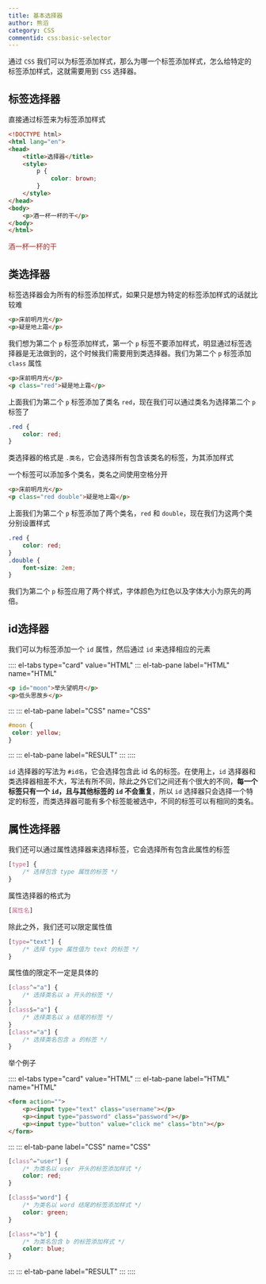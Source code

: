 ```yaml
---
title: 基本选择器
author: 熊滔
category: CSS
commentid: css:basic-selector
---
```


通过 `CSS` 我们可以为标签添加样式，那么为哪一个标签添加样式，怎么给特定的标签添加样式，这就需要用到 `CSS` 选择器。

## 标签选择器

直接通过标签来为标签添加样式

```html {6-8}
<!DOCTYPE html>
<html lang="en">
<head>
    <title>选择器</title>
    <style>
        p {
            color: brown;
        }
    </style>
</head>
<body>
    <p>酒一杯一杯的干</p>
</body>
</html>
```

<DisplayBox>
<style scoped>
    .tag_p {
    	color: brown;
    }
</style>
<p class="tag_p">酒一杯一杯的干</p>
</DisplayBox>

## 类选择器

标签选择器会为所有的标签添加样式，如果只是想为特定的标签添加样式的话就比较难

```html
<p>床前明月光</p>
<p>疑是地上霜</p>
```

我们想为第二个 `p` 标签添加样式，第一个 `p` 标签不要添加样式，明显通过标签选择器是无法做到的，这个时候我们需要用到类选择器。我们为第二个 `p` 标签添加 `class` 属性

```html
<p>床前明月光</p>
<p class="red">疑是地上霜</p>
```

上面我们为第二个 `p` 标签添加了类名 `red`，现在我们可以通过类名为选择第二个 `p` 标签了

```css
.red {
    color: red;
}
```

类选择器的格式是 `.类名`，它会选择所有包含该类名的标签，为其添加样式

<DisplayBox>
<CSS-Demo-01></CSS-Demo-01>
</DisplayBox>

一个标签可以添加多个类名，类名之间使用空格分开

```html
<p>床前明月光</p>
<p class="red double">疑是地上霜</p>
```

上面我们为第二个 `p` 标签添加了两个类名，`red` 和 `double`，现在我们为这两个类分别设置样式

```css
.red {
    color: red;
}
.double {
    font-size: 2em;
}
```

<DisplayBox>
<CSS-Demo-02 />
</DisplayBox>

我们为第二个 `p` 标签应用了两个样式，字体颜色为红色以及字体大小为原先的两倍。

## id选择器

我们可以为标签添加一个 `id` 属性，然后通过 `id` 来选择相应的元素

:::: el-tabs type="card" value="HTML"
::: el-tab-pane label="HTML" name="HTML"
```html
<p id="moon">举头望明月</p>
<p>低头思故乡</p>
```
:::
::: el-tab-pane label="CSS" name="CSS"
```css
#moon {
 color: yellow;
}
```
:::
::: el-tab-pane label="RESULT"
<DisplayBox>
<CSS-Demo-03 />
</DisplayBox>
:::
::::

`id` 选择器的写法为 `#id名`，它会选择包含此 id 名的标签。在使用上，`id` 选择器和类选择器相差不大，写法有所不同，除此之外它们之间还有个很大的不同，**每一个标签只有一个 `id`，且与其他标签的 `id` 不会重复**，所以 `id` 选择器只会选择一个特定的标签，而类选择器可能有多个标签能被选中，不同的标签可以有相同的类名。

## 属性选择器

我们还可以通过属性选择器来选择标签，它会选择所有包含此属性的标签

```css
[type] {
    /* 选择包含 type 属性的标签 */
}
```

属性选择器的格式为

```css
[属性名]
```

除此之外，我们还可以限定属性值

```css
[type="text"] {
    /* 选择 type 属性值为 text 的标签 */
}
```

属性值的限定不一定是具体的

```css
[class^="a"] {
    /* 选择类名以 a 开头的标签 */
}
[class$="a"] {
    /* 选择类名以 a 结尾的标签 */
}
[class*="a"] {
    /* 选择类名包含 a 的标签 */
}
```

举个例子

:::: el-tabs type="card" value="HTML"
::: el-tab-pane label="HTML" name="HTML"
```html
<form action="">
    <p><input type="text" class="username"></p>
    <p><input type="password" class="password"></p>
    <p><input type="button" value="click me" class="btn"></p>
</form>
```
:::
::: el-tab-pane label="CSS" name="CSS"
```css
[class^="user"] {
    /* 为类名以 user 开头的标签添加样式 */
    color: red;
}

[class$="word"] {
    /* 为类名以 word 结尾的标签添加样式 */
    color: green;
}

[class*="b"] {
    /* 为类名包含 b 的标签添加样式 */
    color: blue;
}
```
:::
::: el-tab-pane label="RESULT"
<DisplayBox>
<CSS-Demo-04 />
</DisplayBox>
:::
::::




